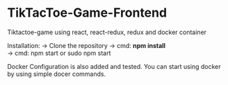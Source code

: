 # TikTacToe-Game-Frontend
Tiktactoe-game using react, react-redux, redux and docker container

Installation: 
 -> Clone the repository
 -> cmd:	<strong>npm install</strong>	
 -> cmd: npm start or sudo npm start
 
Docker Configuration is also added and tested.  You can start using docker by using simple docer commands. 
